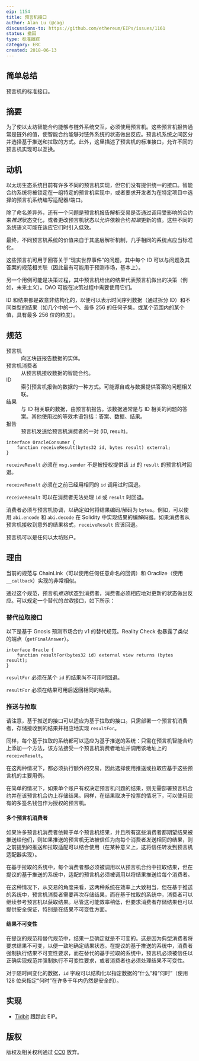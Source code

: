 ```yaml
---
eip: 1154
title: 预言机接口
author: Alan Lu (@cag)
discussions-to: https://github.com/ethereum/EIPs/issues/1161
status: 撤回
type: 标准跟踪
category: ERC
created: 2018-06-13
---
```


## 简单总结
预言机的标准接口。

## 摘要
为了使以太坊智能合约能够与链外系统交互，必须使用预言机。这些预言机报告通常是链外的值，使智能合约能够对链外系统的状态做出反应。预言机系统之间区分并选择基于推送和拉取的方式。此外，这里描述了预言机的标准接口，允许不同的预言机实现可以互换。

## 动机
以太坊生态系统目前有许多不同的预言机实现，但它们没有提供统一的接口。智能合约系统将被锁定在一组特定的预言机实现中，或者要求开发者为在特定项目中选择的预言机系统编写适配器/端口。

除了命名差异外，还有一个问题是预言机报告解析交易是否通过调用受影响的合约来*推送*状态变化，或者更改预言机状态以允许依赖合约*拉取*更新的值。这些不同的系统语义可能在适应它们时引入低效。

最终，不同预言机系统的价值来自于其底层解析机制，几乎相同的系统点应当标准化。

这些预言机可用于回答关于“现实世界事件”的问题，其中每个 ID 可以与问题及其答案的规范相关联（因此最有可能用于预测市场，基本上）。

另一个用例可能是决策过程，其中预言机给出的结果代表预言机做出的决策（例如，未来主义）。DAO 可能在决策过程中需要使用它们。

ID 和结果都是故意非结构化的，以便可以表示时间序列数据（通过拆分 ID）和不同类型的结果（如几个中的一个、最多 256 的任何子集，或某个范围内的某个值，具有最多 256 位的粒度）。

## 规范

<dl>
  <dt>预言机</dt>
  <dd>向区块链报告数据的实体。</dd>

  <dt>预言机消费者</dt>
  <dd>从预言机接收数据的智能合约。</dd>

  <dt>ID</dt>
  <dd>索引预言机报告的数据的一种方式。可能源自或与数据提供答案的问题相关联。</dd>

  <dt>结果</dt>
  <dd>与 ID 相关联的数据，由预言机报告。该数据通常是与 ID 相关的问题的答案。其他使用过的等效术语包括：答案、数据、结果。</dd>

  <dt>报告</dt>
  <dd>预言机发送给预言机消费者的一对 (ID, result)。</dd>
</dl>

```solidity
interface OracleConsumer {
    function receiveResult(bytes32 id, bytes result) external;
}
```

`receiveResult` 必须在 `msg.sender` 不是被授权提供该 `id` 的 `result` 的预言机时回退。

`receiveResult` 必须在之前已经用相同的 `id` 调用过时回退。

`receiveResult` 可以在消费者无法处理 `id` 或 `result` 时回退。

消费者必须与预言机协调，以确定如何将结果编码/解码为 `bytes`。例如，可以使用 `abi.encode` 和 `abi.decode` 在 Solidity 中实现结果的编解码器。如果消费者从预言机接收到意外的结果格式，`receiveResult` 应该回退。

预言机可以是任何以太坊账户。

## 理由
当前的规范与 ChainLink（可以使用任何任意命名的回调）和 Oraclize（使用 `__callback`）实现的非常相似。

通过这个规范，预言机*推送*状态到消费者，消费者必须相应地对更新的状态做出反应。可以规定一个替代的*拉取*接口，如下所示：

### 替代拉取接口
以下是基于 Gnosis 预测市场合约 v1 的替代规范。Reality Check 也暴露了类似的端点（`getFinalAnswer`）。

```solidity
interface Oracle {
    function resultFor(bytes32 id) external view returns (bytes result);
}
```

`resultFor` 必须在某个 `id` 的结果尚不可用时回退。

`resultFor` 必须在结果可用后返回相同的结果。

### 推送与拉取
请注意，基于推送的接口可以适应为基于拉取的接口。只需部署一个预言机消费者，存储接收到的结果并相应地实现 `resultFor`。

同样，每个基于拉取的系统都可以适应为基于推送的系统：只需在预言机智能合约上添加一个方法，该方法接受一个预言机消费者地址并调用该地址上的 `receiveResult`。

在这两种情况下，都必须执行额外的交易，因此选择使用推送或拉取应基于这些预言机的主要用例。

在简单的情况下，如果单个账户有权决定预言机问题的结果，则无需部署预言机合约并在该预言机合约上存储结果。同样，在结果取决于投票的情况下，可以使用现有的多签名钱包作为授权的预言机。

#### 多个预言机消费者
如果许多预言机消费者依赖于单个预言机结果，并且所有这些消费者都期望结果被推送给他们，则如果推送的预言机无法被信任为向每个消费者发送相同的结果，则之前提到的推送和拉取适配可以结合使用（在某种意义上，这将信任转发到预言机适配器实现）。

在基于拉取的系统中，每个消费者都必须被调用以从预言机合约中拉取结果，但在提议的基于推送的系统中，适配的预言机必须被调用以将结果推送给每个消费者。

在这种情况下，从交易的角度来看，这两种系统在效率上大致相当，但在基于推送的系统中，预言机消费者需要再次存储结果，而在基于拉取的系统中，消费者可以继续参考预言机以获取结果。尽管这可能效率稍低，但要求消费者存储结果也可以提供安全保证，特别是在结果不可变性方面。

#### 结果不可变性
在提议的规范和替代规范中，结果一旦确定就是不可变的。这是因为典型消费者将要求结果不可变，以便一致地确定结果状态。在提议的基于推送的系统中，消费者强制执行结果不可变性要求，而在替代的基于拉取的系统中，预言机必须被信任以正确实现规范并强制执行不可变性要求，或者消费者也必须处理结果不可变性。

对于随时间变化的数据，`id` 字段可以结构化以指定数据的“什么”和“何时”（使用 128 位来指定“何时”在许多千年内仍然是安全的）。

## 实现

* [Tidbit](https://github.com/levelkdev/tidbit) 跟踪此 EIP。

## 版权
版权及相关权利通过 [CC0](../LICENSE.md) 放弃。